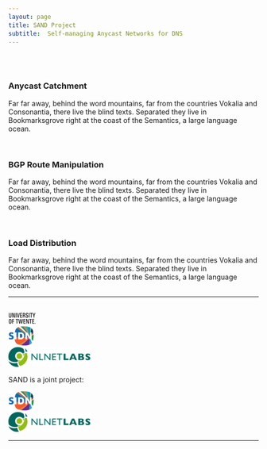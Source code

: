 ```yaml
---
layout: page
title: SAND Project
subtitle:  Self-managing Anycast Networks for DNS
---
```



<div class="container-fluid">
<div class="col-sm-12 col-sm-offset-0"> 
	<div class="row text-center"><br>
   		<div class="col-md-4 col-sm-4">
            <img src="http://placehold.it/150/ffa500/ffffff/?text=Service%201" alt="" class="img-circle img-thumbnail">
            <h3 style="text-color=#245075">Anycast Catchment</h3>
            <p>Far far away, behind the word mountains, far from the countries Vokalia and Consonantia, there live the blind texts.
            Separated they live in Bookmarksgrove right at the coast of the Semantics, a large language ocean.</p>
        </div>
        <div class="col-md-4 col-sm-4">
            <img src="http://placehold.it/150/ffa500/ffffff/?text=Service%202" alt="" class="img-circle img-thumbnail">
            <h3>BGP Route Manipulation</h3>
            <p>Far far away, behind the word mountains, far from the countries Vokalia and Consonantia, there live the blind texts.
            Separated they live in Bookmarksgrove right at the coast of the Semantics, a large language ocean.</p>
        </div>
        <div class="col-md-4 col-sm-4">
            <img src="http://placehold.it/150/ffa500/ffffff/?text=Service%203" alt="" class="img-circle img-thumbnail">
            <h3>Load Distribution</h3>
            <p>Far far away, behind the word mountains, far from the countries Vokalia and Consonantia, there live the blind texts.
            Separated they live in Bookmarksgrove right at the coast of the Semantics, a large language ocean.</p>
        </div>
	</div>
</div>
</div>

<hr>

<div class="container-fluid">
<div class="col-sm-12 col-sm-offset-0"> 
	<div class="row text-center"><br>
   		<div class="col-md-4 col-sm-4">
		    <a href="http://www.utwente.nl/"><img src="/img/twente.png"></a>
        </div>
        <div class="col-md-4 col-sm-4">
   			<a href="http://www.sidn.nl/"><img src="/img/sidn-logo.png"></a>
        </div>
        <div class="col-md-4 col-sm-4">
   			<a href="https://nlnetlabs.nl/"><img src="/img/nlnetlab.png"></a>
        </div>
	</div>
</div>
</div>

<p>SAND is a joint project:</p>
<div class="wrapper-sponsor">
  <div class="box a">
  </div>
   <div class="box b">
   <a href="http://www.sidn.nl/"><img src="/img/sidn-logo.png"></a>
  </div>
   <div class="box c">
   <a href="https://nlnetlabs.nl/"><img src="/img/nlnetlab.png"></a>
  </div>
</div>
<hr>



